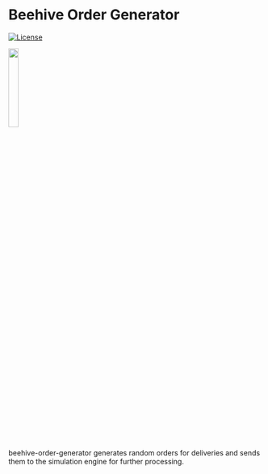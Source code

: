 # Beehive Order Generator
[![License](https://img.shields.io/badge/License-Apache%202.0-blue.svg)](https://opensource.org/licenses/Apache-2.0)

<img src="https://i.imgur.com/VnKmMI0.png" width="20%">

beehive-order-generator generates random orders for deliveries and sends them to the simulation
engine for further processing.
